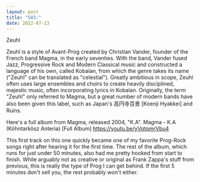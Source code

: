 ```yaml
---
layout: post
title: "583:"
date: 2022-07-23
---
```


Zeuhl

Zeuhl is a style of Avant-Prog created by Christian Vander, founder of the French band Magma, in the early seventies. With the band, Vander fused Jazz, Progressive Rock and Modern Classical music and constructed a language of his own, called Kobaïan, from which the genre takes its name ("Zeuhl" can be translated as "celestial"). Greatly ambitious in scope, Zeuhl often uses large ensembles and choirs to create heavily disciplined, majestic music, often incorporating lyrics in Kobaïan. Originally, the term "Zeuhl" only referred to Magma, but a great number of modern bands have also been given this label, such as Japan's 高円寺百景 [Koenji Hyakkei] and Ruins.

Here's a full album from Magma, released 2004, "K.A".
 Magma - K.A (Köhntarkösz Anteria) [Full Album]
https://youtu.be/yVqtqmrVbu4

This first track on this one quickly became one of my favorite Prog-Rock songs right after hearing it for the first time. The rest of the album, which runs for just under 50 minutes, also had me pretty hooked from start to finish. While arguably not as creative or original as Frank Zappa's stuff from previous, this is really the type of Prog I can get behind. If the first 5 minutes don't sell you, the rest probably won't either.
